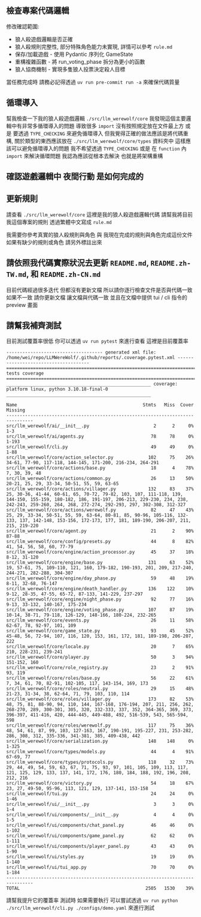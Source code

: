 ## 檢查專案代碼邏輯

修改確認範圍:

- 狼人殺遊戲邏輯是否正確
- 狼人殺規則完整性, 部分特殊角色能力未實現, 詳情可以參考 `rule.md`
- 保存/加載遊戲 - 使用 Pydantic 序列化 GameState
- 重構複雜函數 - 將 run_voting_phase 拆分為更小的函數
- 狼人協商機制 - 實現多隻狼人投票決定殺人目標

當任務完成時 請務必記得透過 `uv run pre-commit run -a` 來確保代碼質量

## 循環導入

幫我檢查一下我的狼人殺遊戲邏輯 `./src/llm_werewolf/core`
我發現這個主要邏輯中有非常多循環導入的問題 導致很多 `import` 沒有按照規定放在文件最上方 或是 要透過 `TYPE_CHECKING` 來避免循環導入
但我覺得正確的做法應該是將代碼重構, 關於類型的東西應該放在 `./src/llm_werewolf/core/types` 資料夾中
這樣應該可以避免循環導入的問題
我不希望透過 `TYPE_CHECKING` 或是 在 `function` 內 `import` 來解決循環問題 我認為應該從根本去解決 也就是將架構重構

## 確認遊戲邏輯中 夜間行動 是如何完成的

## 更新規則

請查看 `./src/llm_werewolf/core` 這裡是我的狼人殺遊戲邏輯代碼
請幫我將目前我這個專案的規則 透過繁體中文寫成 `rule.md`

我需要你參考真實的狼人殺規則與角色 與 我現在完成的規則與角色完成這份文件
如果有缺少的規則或角色 請另外標註出來

## 請依照我代碼實際狀況去更新 `README.md`, `README.zh-TW.md`, 和 `README.zh-CN.md`

目前代碼經過很多迭代 但都沒有更新文檔 所以請你逐行檢查文件是否與代碼一致
如果不一致 請你更新文檔 讓文檔與代碼一致
並且在文檔中提供 tui / cli 指令的 preview 畫面

## 請幫我補齊測試

目前測試覆蓋率很低
你可以透過 `uv run pytest` 來進行查看
這裡是目前覆蓋率

```
------------------------------------ generated xml file: /home/wei/repo/LLMWereWolf/.github/reports/.coverage.pytest.xml -------------------------------------
======================================================================= tests coverage =======================================================================
______________________________________________________ coverage: platform linux, python 3.10.18-final-0 ______________________________________________________

Name                                               Stmts   Miss  Cover   Missing
--------------------------------------------------------------------------------
src/llm_werewolf/ai/__init__.py                        2      2     0%   1-3
src/llm_werewolf/ai/agents.py                         78     78     0%   1-193
src/llm_werewolf/cli.py                               49     49     0%   1-88
src/llm_werewolf/core/action_selector.py             102     75    26%   34-61, 77-90, 117-118, 144-145, 171-200, 216-234, 264-291
src/llm_werewolf/core/actions/base.py                 18      4    78%   7, 30, 39, 48
src/llm_werewolf/core/actions/common.py               26     13    50%   20-21, 25, 29, 33-34, 50-51, 55, 59, 63-65
src/llm_werewolf/core/actions/villager.py            132     83    37%   25, 30-36, 41-44, 60-61, 65, 70-72, 79-82, 103, 107, 111-118, 139, 144-150, 155-159, 180-182, 186, 191-197, 206-213, 229-230, 234, 238, 242-243, 259-260, 264, 268, 272-274, 292-293, 297, 302-308, 312-327
src/llm_werewolf/core/actions/werewolf.py             82     47    43%   25, 29, 33-34, 50-51, 55, 59, 63-64, 80-81, 85, 90-96, 105-116, 132-133, 137, 142-148, 153-156, 172-173, 177, 181, 189-190, 206-207, 211, 215, 219-220
src/llm_werewolf/core/agent.py                        21      2    90%   87-88
src/llm_werewolf/core/config/presets.py               44      8    82%   41, 54, 56, 58, 60, 77-79
src/llm_werewolf/core/engine/action_processor.py      45     37    18%   8-12, 31-120
src/llm_werewolf/core/engine/base.py                 131     63    52%   19, 57-61, 75, 109-110, 121, 160, 179-182, 190-193, 201, 209, 217-240, 244-271, 282-288, 304-307
src/llm_werewolf/core/engine/day_phase.py             59     48    19%   8-11, 32-68, 76-147
src/llm_werewolf/core/engine/death_handler.py        136    122    10%   9-12, 28-35, 47-55, 65-72, 87-133, 141-229, 237-297
src/llm_werewolf/core/engine/night_phase.py           92     77    16%   9-13, 33-132, 140-167, 175-234
src/llm_werewolf/core/engine/voting_phase.py         107     87    19%   10-14, 38-71, 79-118, 126-129, 148-166, 180-224, 232-265
src/llm_werewolf/core/events.py                       26     11    58%   62-67, 78, 92-97, 101, 109
src/llm_werewolf/core/game_state.py                   93     45    52%   45-48, 56, 72-94, 107, 116, 120, 153, 161, 172, 181, 189-198, 206-207, 222
src/llm_werewolf/core/locale.py                       20      7    65%   210, 228-231, 239-241
src/llm_werewolf/core/player.py                       50      3    94%   151-152, 160
src/llm_werewolf/core/role_registry.py                23      2    91%   93, 119
src/llm_werewolf/core/roles/base.py                   56     22    61%   7, 34, 61, 70, 82-91, 102-105, 117, 143-154, 169, 173
src/llm_werewolf/core/roles/neutral.py                29     15    48%   21-23, 31-34, 38, 62-64, 71, 79, 103, 110, 114
src/llm_werewolf/core/roles/villager.py              173     82    53%   48, 75, 81, 88-90, 94, 110, 144, 167-168, 176-194, 207, 211, 256, 262, 268-270, 289, 300-301, 305, 320, 332-333, 337, 352, 364-365, 369, 373, 396-397, 411-416, 420, 444-445, 449-488, 492, 516-539, 543, 565-594, 598
src/llm_werewolf/core/roles/werewolf.py              117     75    36%   48, 54, 61, 87, 99, 103, 127-163, 167, 190-191, 195-227, 231, 253-282, 286, 308, 312, 335-336, 341-381, 385, 409-438, 442
src/llm_werewolf/core/serialization.py               148    148     0%   1-325
src/llm_werewolf/core/types/models.py                 44      4    91%   67-69, 77
src/llm_werewolf/core/types/protocols.py             118     32    73%   29, 44, 49, 54, 59, 63, 67, 71, 75, 93, 97, 101, 105, 109, 113, 117, 121, 125, 129, 133, 137, 141, 172, 176, 180, 184, 188, 192, 196, 208, 212, 216
src/llm_werewolf/core/victory.py                      54     18    67%   23, 27, 49-50, 95-96, 113, 121, 129, 137-141, 153-158
src/llm_werewolf/tui.py                               24     24     0%   1-46
src/llm_werewolf/ui/__init__.py                        3      3     0%   1-4
src/llm_werewolf/ui/components/__init__.py             4      4     0%   1-5
src/llm_werewolf/ui/components/chat_panel.py          46     46     0%   1-102
src/llm_werewolf/ui/components/game_panel.py          62     62     0%   1-111
src/llm_werewolf/ui/components/player_panel.py        43     43     0%   1-90
src/llm_werewolf/ui/styles.py                         19     19     0%   1-140
src/llm_werewolf/ui/tui_app.py                        70     70     0%   1-184
--------------------------------------------------------------------------------
TOTAL                                               2505   1530    39%
```

請幫我提升它的覆蓋率
測試時 如果需要執行 可以嘗試透過 `uv run python ./src/llm_werewolf/cli.py ./configs/demo.yaml` 來進行測試
